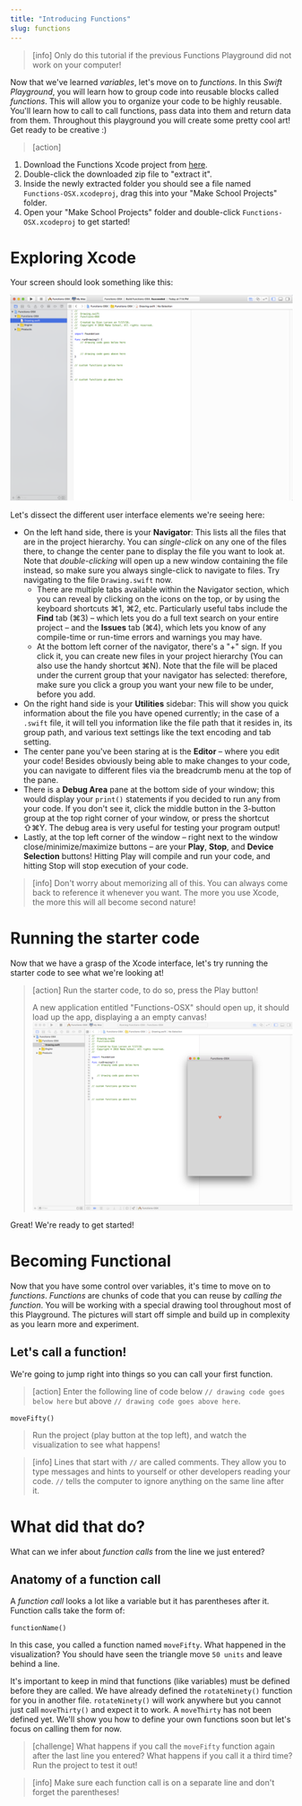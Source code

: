 ```yaml
---
title: "Introducing Functions"
slug: functions
---
```


> [info]
> Only do this tutorial if the previous Functions Playground did not work on your computer!

Now that we've learned _variables_, let's move on to _functions_. In this _Swift Playground_, you will learn how to group code into reusable blocks called _functions_. This will allow you to organize your code to be highly reusable. You'll learn how to call to call functions, pass data into them and return data from them. Throughout this playground you will create some pretty cool art! Get ready to be creative :)

> [action]
>
1. Download the Functions Xcode project from [here](https://github.com/MakeSchool-Tutorials/Functions-OSX-Starter/archive/master.zip).
1. Double-click the downloaded zip file to "extract it".
1. Inside the newly extracted folder you should see a file named `Functions-OSX.xcodeproj`, drag this into your "Make School Projects" folder.
1. Open your "Make School Projects" folder and double-click `Functions-OSX.xcodeproj` to get started!

# Exploring Xcode

Your screen should look something like this:

![The Xcode window](./xcode_window.png)

Let's dissect the different user interface elements we're seeing here:

- On the left hand side, there is your __Navigator__: This lists all the files that are in the project hierarchy. You can _single-click_ on any one of the files there, to change the center pane to display the file you want to look at. Note that _double-clicking_ will open up a new window containing the file instead, so make sure you always single-click to navigate to files. Try navigating to the file `Drawing.swift` now.
  - There are multiple tabs available within the Navigator section, which you can reveal by clicking on the icons on the top, or by using the keyboard shortcuts ⌘1, ⌘2, etc. Particularly useful tabs include the __Find__ tab (⌘3) – which lets you do a full text search on your entire project – and the __Issues__ tab (⌘4), which lets you know of any compile-time or run-time errors and warnings you may have.
  - At the bottom left corner of the navigator, there's a "+" sign. If you click it, you can create new files in your project hierarchy (You can also use the handy shortcut ⌘N). Note that the file will be placed under the current group that your navigator has selected: therefore, make sure you click a group you want your new file to be under, before you add.
- On the right hand side is your __Utilities__ sidebar: This will show you quick information about the file you have opened currently; in the case of a `.swift` file, it will tell you information like the file path that it resides in, its group path, and various text settings like the text encoding and tab setting.
- The center pane you've been staring at is the __Editor__ – where you edit your code! Besides obviously being able to make changes to your code, you can navigate to different files via the breadcrumb menu at the top of the pane.
- There is a __Debug Area__ pane at the bottom side of your window; this would display your `print()` statements if you decided to run any from your code. If you don't see it, click the middle button in the 3-button group at the top right corner of your window, or press the shortcut ⇧⌘Y. The debug area is very useful for testing your program output!
- Lastly, at the top left corner of the window – right next to the window close/minimize/maximize buttons – are your __Play__, __Stop__, and __Device Selection__ buttons! Hitting Play will compile and run your code, and hitting Stop will stop execution of your code.

> [info]
> Don't worry about memorizing all of this. You can always come back to reference it whenever you want. The more you use Xcode, the more this will all become second nature!

# Running the starter code

Now that we have a grasp of the Xcode interface, let's try running the starter code to see what we're looking at!

> [action]
> Run the starter code, to do so, press the Play button!
>
> A new application entitled "Functions-OSX" should open up, it should load up the app, displaying a an empty canvas!
> ![A screenshot with the project running.](./default_functions_window.png)

Great! We're ready to get started!

# Becoming Functional

Now that you have some control over variables, it's time to move on to _functions_. _Functions_ are chunks of code that you can reuse by _calling the function_. You will be working with a special drawing tool throughout most of this Playground. The pictures will start off simple and build up in complexity as you learn more and experiment.

## Let's call a function!

We're going to jump right into things so you can call your first function.

> [action]
> Enter the following line of code below `// drawing code goes below here` but above `// drawing code goes above here`.
>
```
moveFifty()
```
> Run the project (play button at the top left), and watch the visualization to see what happens!

<!--  -->

> [info]
> Lines that start with `//` are called comments. They allow you to type messages and hints to yourself or other developers reading your code. `//` tells the computer to ignore anything on the same line after it.

# What did that do?

What can we infer about _function calls_ from the line we just entered?

## Anatomy of a function call

A _function call_ looks a lot like a variable but it has parentheses after it. Function calls take the form of:

```
functionName()
```

In this case, you called a function named `moveFifty`. What happened in the visualization? You should have seen the triangle move `50 units` and leave behind a line.

It's important to keep in mind that functions (like variables) must be defined before they are called. We have already defined the `rotateNinety()` function for you in another file. `rotateNinety()` will work anywhere but you cannot just call `moveThirty()` and expect it to work. A `moveThirty` has not been defined yet. We'll show you how to define your own functions soon but let's focus on calling them for now.

> [challenge]
> What happens if you call the `moveFifty` function again after the last line you entered? What happens if you call it a third time? Run the project to test it out!

<!--  -->

> [info]
> Make sure each function call is on a separate line and don't forget the parentheses!
